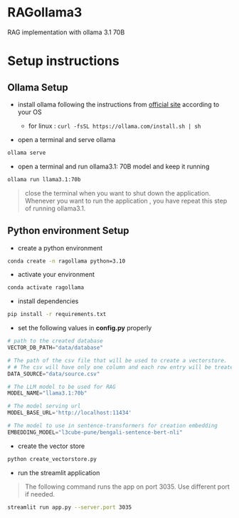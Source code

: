 # RAGollama3
RAG implementation with ollama 3.1 70B

# Setup instructions


## Ollama Setup
* install ollama following the instructions from [official site](https://ollama.com/download/linux) according to your OS

    * for linux : ```curl -fsSL https://ollama.com/install.sh | sh```

* open a terminal and serve ollama

```bash
ollama serve
```
* open a terminal and run ollama3.1: 70B model and keep it running 

```bash
ollama run llama3.1:70b
```

> close the terminal when you want to shut down the application. Whenever you want to run the application , you have repeat this step of running ollama3.1.


## Python environment Setup
* create a python environment 

```bash
conda create -n ragollama python=3.10
```

* activate your environment

```bash
conda activate ragollama
```

* install dependencies

```bash
pip install -r requirements.txt
```


* set the following values in **config.py** properly

```python
# path to the created database
VECTOR_DB_PATH="data/database"

# The path of the csv file that will be used to create a vectorstore. 
# # The csv will have only one column and each row entry will be treated as a separate document.  
DATA_SOURCE="data/source.csv" 

# The LLM model to be used for RAG
MODEL_NAME="llama3.1:70b"       

# The model serving url
MODEL_BASE_URL='http://localhost:11434'  

# The model to use in sentence-transformers for creation embedding
EMBEDDING_MODEL="l3cube-pune/bengali-sentence-bert-nli" 
```


* create the vector store

```bash 
python create_vectorstore.py
```

* run the streamlit application

> The following command runs the app on port 3035. Use different port if needed.   

```bash
streamlit run app.py --server.port 3035
```